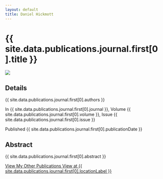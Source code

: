 ```yaml
---
layout: default
title: Daniel Hickmott
---
```


<div class="container">
    <div class="project-description">
        <h1>{{ site.data.publications.journal.first[0].title }}</h1>
        <div class="row">
            <div class="col-md-4 offset-md-4">
                <img class = "img-fluid highlight-img border border-secondary my-3" 
                    src = "{{ site.baseurl | append: '/publications/images/' | append: site.data.publications.journal.first[0].imageFilePath }}">
            </div>
        </div>
        <div class="publication-details">
            <h2>Details</h2>
            <p class="publication-authors">{{ site.data.publications.journal.first[0].authors }}</p>
            <p class="publication-journal">In {{ site.data.publications.journal.first[0].journal }}, Volume {{ site.data.publications.journal.first[0].volume }}, Issue {{ site.data.publications.journal.first[0].issue }}</p>
            <p class="publication-dates">Published {{ site.data.publications.journal.first[0].publicationDate }}</p>
        </div>
        <h2>Abstract</h2>
        <p>{{ site.data.publications.journal.first[0].abstract }}</p>
        <a href="{{ site.baseurl | append: '/publications/' }}" class="btn btn-sm btn-info float-right">
            View My Other Publications
            <i class="fa fa-list project-icon"></i>
        </a>
        <a href="{{ site.data.publications.journal.first[0].locationLink }}" class="btn btn-sm btn-info float-right mx-2"
            target="_blank">
            View at {{ site.data.publications.journal.first[0].locationLabel }}
            <i class="fa fa-external-link publication-icon"></i>
        </a>
    </div>
</div>